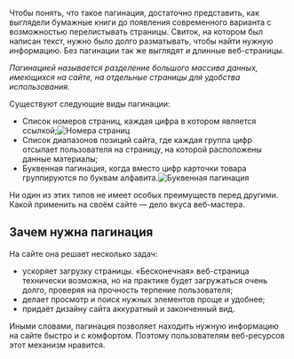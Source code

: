 
Чтобы понять, что такое пагинация, достаточно представить, как выглядели бумажные книги до появления современного варианта с возможностью перелистывать страницы. Свиток, на котором был написан текст, нужно было долго разматывать, чтобы найти нужную информацию. Без пагинации так же выглядят и длинные веб-страницы.

_Пагинацией называется разделение большого массива данных, имеющихся на сайте, на отдельные страницы для удобства использования._

Существуют следующие виды пагинации:

-   Список номеров страниц, каждая цифра в котором является ссылкой;![Номера страниц](https://www.calltouch.ru/blog/wp-content/uploads/2020/01/screenshot-www.wildberries.ru-2019.12-1.png)
-   Список диапазонов позиций сайта, где каждая группа цифр отсылает пользователя на страницу, на которой расположены данные материалы;
-   Буквенная пагинация, когда вместо цифр карточки товара группируются по буквам алфавита.![Буквенная пагинация](https://www.calltouch.ru/blog/wp-content/uploads/2020/01/screenshot-runivers.ru-2019.12.png)

Ни один из этих типов не имеет особых преимуществ перед другими. Какой применить на своём сайте — дело вкуса веб-мастера.

## Зачем нужна пагинация

На сайте она решает несколько задач:

-   ускоряет загрузку страницы. «Бесконечная» веб-страница технически возможна, но на практике будет загружаться очень долго, проверяя на прочность терпение пользователя;
-   делает просмотр и поиск нужных элементов проще и удобнее;
-   придаёт дизайну сайта аккуратный и законченный вид.

Иными словами, пагинация позволяет находить нужную информацию на сайте быстро и с комфортом. Поэтому пользователям веб-ресурсов этот механизм нравится.